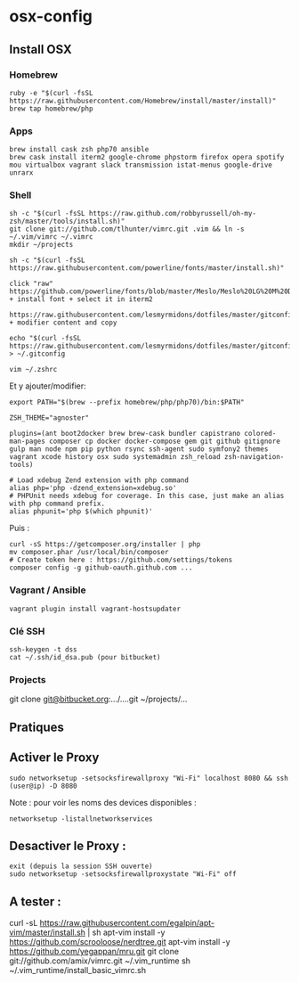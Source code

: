# osx-config

## Install OSX

### Homebrew


	ruby -e "$(curl -fsSL https://raw.githubusercontent.com/Homebrew/install/master/install)"
	brew tap homebrew/php
	
### Apps

	brew install cask zsh php70 ansible
	brew cask install iterm2 google-chrome phpstorm firefox opera spotify mou virtualbox vagrant slack transmission istat-menus google-drive unrarx

### Shell

	sh -c "$(curl -fsSL https://raw.github.com/robbyrussell/oh-my-zsh/master/tools/install.sh)"
	git clone git://github.com/tlhunter/vimrc.git .vim && ln -s ~/.vim/vimrc ~/.vimrc
	mkdir ~/projects
	
	sh -c "$(curl -fsSL https://raw.githubusercontent.com/powerline/fonts/master/install.sh)"			
	
	click "raw" https://github.com/powerline/fonts/blob/master/Meslo/Meslo%20LG%20M%20DZ%20Regular%20for%20Powerline.otf + install font + select it in iterm2
	
	https://raw.githubusercontent.com/lesmyrmidons/dotfiles/master/gitconfig + modifier content and copy 
	
	echo "$(curl -fsSL https://raw.githubusercontent.com/lesmyrmidons/dotfiles/master/gitconfig)" > ~/.gitconfig
	
	vim ~/.zshrc

Et y ajouter/modifier:


	export PATH="$(brew --prefix homebrew/php/php70)/bin:$PATH"
	
	ZSH_THEME="agnoster"
	
	plugins=(ant boot2docker brew brew-cask bundler capistrano colored-man-pages composer cp docker docker-compose gem git github gitignore gulp man node npm pip python rsync ssh-agent sudo symfony2 themes vagrant xcode history osx sudo systemadmin zsh_reload zsh-navigation-tools)

	# Load xdebug Zend extension with php command
	alias php='php -dzend_extension=xdebug.so'
	# PHPUnit needs xdebug for coverage. In this case, just make an alias with php command prefix.
	alias phpunit='php $(which phpunit)'

Puis :

	curl -sS https://getcomposer.org/installer | php
	mv composer.phar /usr/local/bin/composer
	# Create token here : https://github.com/settings/tokens
	composer config -g github-oauth.github.com ...

### Vagrant / Ansible

	vagrant plugin install vagrant-hostsupdater

### Clé SSH

	ssh-keygen -t dss
	cat ~/.ssh/id_dsa.pub (pour bitbucket)

### Projects

git clone git@bitbucket.org:.../....git ~/projects/...

## Pratiques

## Activer le Proxy
	sudo networksetup -setsocksfirewallproxy "Wi-Fi" localhost 8080 && ssh (user@ip) -D 8080
	
Note : pour voir les noms des devices disponibles :
 
 	networksetup -listallnetworkservices
 	
## Desactiver le Proxy :

	exit (depuis la session SSH ouverte)
	sudo networksetup -setsocksfirewallproxystate "Wi-Fi" off

## A tester :

curl -sL https://raw.githubusercontent.com/egalpin/apt-vim/master/install.sh | sh
apt-vim install -y https://github.com/scrooloose/nerdtree.git
apt-vim install -y https://github.com/yegappan/mru.git
git clone git://github.com/amix/vimrc.git ~/.vim_runtime
sh ~/.vim_runtime/install_basic_vimrc.sh
	

